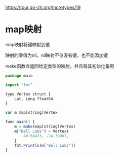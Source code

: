 https://tour.go-zh.org/moretypes/19

# map映射

map映射将键映射到值

映射的零值为nil，nil映射不仅没有键，也不能添加键

make函数会返回给定类型的映射，并且将其初始化备用

```js
package main

import "fmt"

type Vertex struct {
	Lat, Long float64
}

var m map[string]Vertex

func main() {
	m = make(map[string]Vertex)
	m["Bell Labs"] = Vertex{
		40.68433, -74.39967,
	}
	fmt.Println(m["Bell Labs"])
}
```
